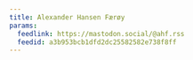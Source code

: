 ```yaml
---
title: Alexander Hansen Færøy
params:
  feedlink: https://mastodon.social/@ahf.rss
  feedid: a3b953bcb1dfd2dc25582582e738f8ff
---
```

